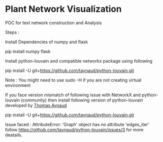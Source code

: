 # Plant Network Visualization
POC for text network construction and Analysis

Steps : 

Install Dependencies of numpy and flask

pip install numpy flask

Install python-louvain and compatible networkx package using following 

pip install -U git+https://github.com/taynaud/python-louvain.git

Note : You might need to use sudo -H if you are not creating virtual environment


If you face version mismatch of following issue with NetworkX and python-louvain (community) then install following version of python-louvain
developed by  [Thomas Aynaud ](https://github.com/taynaud)

pip install -U git+https://github.com/taynaud/python-louvain.git

Issue faced : AttributeError: 'Graph' object has no attribute 'edges_iter'
follow https://github.com/taynaud/python-louvain/issues/3 for more deatails.

